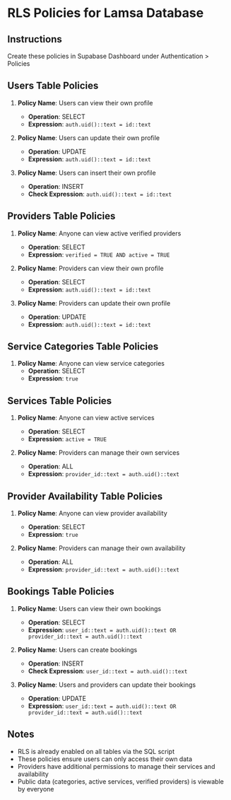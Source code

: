 # RLS Policies for Lamsa Database

## Instructions
Create these policies in Supabase Dashboard under Authentication > Policies

## Users Table Policies

1. **Policy Name**: Users can view their own profile
   - **Operation**: SELECT
   - **Expression**: `auth.uid()::text = id::text`

2. **Policy Name**: Users can update their own profile
   - **Operation**: UPDATE
   - **Expression**: `auth.uid()::text = id::text`

3. **Policy Name**: Users can insert their own profile
   - **Operation**: INSERT
   - **Check Expression**: `auth.uid()::text = id::text`

## Providers Table Policies

1. **Policy Name**: Anyone can view active verified providers
   - **Operation**: SELECT
   - **Expression**: `verified = TRUE AND active = TRUE`

2. **Policy Name**: Providers can view their own profile
   - **Operation**: SELECT
   - **Expression**: `auth.uid()::text = id::text`

3. **Policy Name**: Providers can update their own profile
   - **Operation**: UPDATE
   - **Expression**: `auth.uid()::text = id::text`

## Service Categories Table Policies

1. **Policy Name**: Anyone can view service categories
   - **Operation**: SELECT
   - **Expression**: `true`

## Services Table Policies

1. **Policy Name**: Anyone can view active services
   - **Operation**: SELECT
   - **Expression**: `active = TRUE`

2. **Policy Name**: Providers can manage their own services
   - **Operation**: ALL
   - **Expression**: `provider_id::text = auth.uid()::text`

## Provider Availability Table Policies

1. **Policy Name**: Anyone can view provider availability
   - **Operation**: SELECT
   - **Expression**: `true`

2. **Policy Name**: Providers can manage their own availability
   - **Operation**: ALL
   - **Expression**: `provider_id::text = auth.uid()::text`

## Bookings Table Policies

1. **Policy Name**: Users can view their own bookings
   - **Operation**: SELECT
   - **Expression**: `user_id::text = auth.uid()::text OR provider_id::text = auth.uid()::text`

2. **Policy Name**: Users can create bookings
   - **Operation**: INSERT
   - **Check Expression**: `user_id::text = auth.uid()::text`

3. **Policy Name**: Users and providers can update their bookings
   - **Operation**: UPDATE
   - **Expression**: `user_id::text = auth.uid()::text OR provider_id::text = auth.uid()::text`

## Notes
- RLS is already enabled on all tables via the SQL script
- These policies ensure users can only access their own data
- Providers have additional permissions to manage their services and availability
- Public data (categories, active services, verified providers) is viewable by everyone